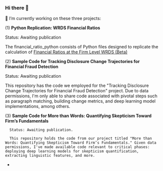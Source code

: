 ### Hi there 👋
 🔭 I’m currently working on these three projects:

 (1) **Python Replication: WRDS Financial Ratios**

Status: Awaiting publication

The financial_ratio_python consists of Python files designed to replicate the calculation of [Financial Ratios at the Firm Level WRDS (Beta)](https://wrds-www.wharton.upenn.edu/pages/get-data/financial-ratios-suite-wrds/financial-ratios/financial-ratios-firm-level-by-wrds-beta/)
 
 (2) **Sample Code for Tracking Disclosure Change Trajectories for Financial Fraud Detection**

Status: Awaiting publication

This repository has the code we employed for the "Tracking Disclosure Change Trajectories for Financial Fraud Detection" project. Due to data permissions, I'm only able to share code associated with pivotal steps such as paragraph matching, building change metrics, and deep learning model implementations, among others.
     
 (3) **Sample Code for  More than Words: Quantifying Skepticism Toward Firm’s Fundamentals**
 
      Status: Awaiting publication. 

      This repository holds the code from our project titled "More than Words: Quantifying Skepticism Toward Firm’s Fundamentals." Given data permissions, I've made available code relevant to critical phases: deploying deep learning models for skepticism quantification, extracting linguistic features, and more.




- <!--
**jhuang2023/jhuang2023** is a ✨ _special_ ✨ repository because its `README.md` (this file) appears on your GitHub profile.

Here are some ideas to get you started:

- 🔭 I’m currently working on ...
- 🌱 I’m currently learning ...
- 👯 I’m looking to collaborate on ...
- 🤔 I’m looking for help with ...
- 💬 Ask me about ...
- 📫 How to reach me: ...
- 😄 Pronouns: ...
- ⚡ Fun fact: ...
-->
